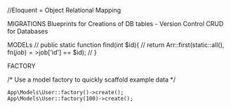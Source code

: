 //Eloquent = Object Relational Mapping 


MIGRATIONS
Blueprints for Creations of DB tables - Version Control 
CRUD for Databases

MODELs
//     public static function find(int $id){
//         return Arr::first(static::all(), fn($job) =>$job['id'] == $id);
//     }


FACTORY 

/* Use a model factory to quickly scaffold example data 
*/
```
App\Models\User::factory()->create();
App\Models\User::factory(100)->create();

```